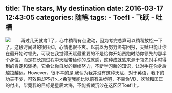 title: The stars, My destination
date: 2016-03-17 12:43:05
categories: 随笔
tags:
    - Toefl
    - 飞跃
    - 吐槽
---
![](http://7xodgy.com1.z0.glb.clouddn.com/stars-destination.jpg)<!-- more -->
&emsp;&emsp;再过几天就考T了，心中稍稍有点激动，因为考完总算可以稍稍放松一下了。这段时间过的很压抑，心情也很不爽。以前以为努力终有回报，天赋只能让你在最开始时领先，可现在我觉得天赋最重要的不是给你开始赛跑时助你领先的那半个身位，而是在长跑过程中天赋带给你的成就感，这种成就感来源于领先对手时得到的肯定和褒扬，它会让你自发的继续努力，不断学习新的知识，让对手在你身后越拉越远。However，很不幸的是,我认为我并没有这种天赋，对于英语，我下的功夫不少，可效果却不好>\_<希望我能比以前有进步吧，不辜负VD、欢爷和匡匡的付出，毕竟我的目标是星辰大海，不能折戟沉沙在这区区Toefl上。

